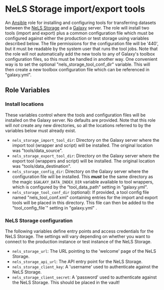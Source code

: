 NeLS Storage import/export tools
================================

An [Ansible][ansible] role for installing and configuring tools for transferring datasets between the [NeLS Storage][nelsportal] and a [Galaxy][galaxyproject] server.
The role will install two tools (import and export) plus a common configuration file which must be configured against either the production or test storage using variables described below.
The file permissions for the configuration file will be '440', but it must be readable by the system user that runs the tool jobs.
Note that the role will not automatically add the new tools to any of Galaxy's toolbox configuration files, so this must be handled in another way.
One convenient way is to set the optional "nels_storage_tool_conf_dir" variable. This will then create a new toolbox configuration file which can be referenced in "galaxy.yml".

[ansible]: http://www.ansible.com/
[galaxyproject]: https://galaxyproject.org/
[nelsportal]: https://nels.bioinfo.no/

Role Variables
--------------

### Install locations ###

These variables control where the tools and configuration files will be installed on the Galaxy server. No defaults are provided.
Note that this role will _not_ create any new directories, so all the locations referred to by the variables below must already exist.

- `nels_storage_import_tool_dir`: Directory on the Galaxy server where the import tool (wrapper and script) will be installed. The original location was "tools/data_source".
- `nels_storage_export_tool_dir`: Directory on the Galaxy server where the export tool (wrappers and script) will be installed. The original location was "tools/data_destination".
- `nels_storage_config_dir`: Directory on the Galaxy server where the configuration file will be installed. 
   This ***must*** be the same directory as the magic `$GALAXY_DATA_INDEX_DIR` variable available to tool wrappers, which is configured by the "tool_data_path" setting in "galaxy.yml".
- `nels_storage_tool_conf_dir` (optional): If provided, a tool config file named "nels_tool_conf.xml" containing entries for the import and export tools will be placed in this directory.
   This file can then be added to the "tool_config_file`" setting in "galaxy.yml" .


### NeLS Storage configuration ###

The following variables define entry points and access credentials for the NeLS Storage.
The settings will vary depending on whether you want to connect to the production instance or test instance of the NeLS Storage.

- `nels_storage_url`: The URL pointing to the 'welcome' page of the NeLS Storage.
- `nels_storage_api_url`: The API entry point for the NeLS Storage.
- `nels_storage_client_key`: A 'username' used to authenticate against the NeLS Storage.
- `nels_storage_client_secret`: A 'password' used to authenticate against the NeLS Storage. This should be placed in the vault!
